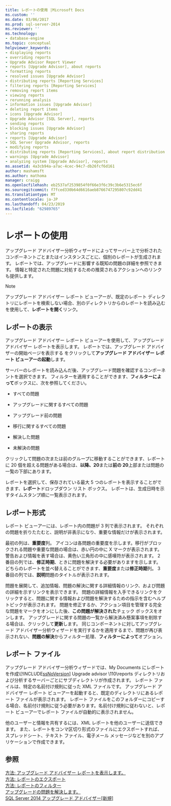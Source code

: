 ```yaml
---
title: レポートの使用 |Microsoft Docs
ms.custom: ''
ms.date: 03/06/2017
ms.prod: sql-server-2014
ms.reviewer: ''
ms.technology:
- database-engine
ms.topic: conceptual
helpviewer_keywords:
- displaying reports
- overriding reports
- Upgrade Advisor Report Viewer
- reports [Upgrade Advisor], about reports
- formatting reports
- resolved issues [Upgrade Advisor]
- distributing reports [Reporting Services]
- filtering reports [Reporting Services]
- removing report items
- viewing reports
- rerunning analysis
- information issues [Upgrade Advisor]
- deleting report items
- icons [Upgrade Advisor]
- Upgrade Advisor [SQL Server], reports
- sending reports
- blocking issues [Upgrade Advisor]
- sharing reports
- reports [Upgrade Advisor]
- SQL Server Upgrade Advisor, reports
- modifying reports
- distributing reports [Reporting Services], about report distribution
- warnings [Upgrade Advisor]
- analyzing system [Upgrade Advisor], reports
ms.assetid: 4a3cb94a-a7ac-4cec-94c7-db26fcf6d161
author: mashamsft
ms.author: mathoma
manager: craigg
ms.openlocfilehash: eb2537af2539854f0f66e3f6c39c3b6e5315ec6f
ms.sourcegitcommit: f7fced330b64d6616aeb8766747295807c92dd41
ms.translationtype: MT
ms.contentlocale: ja-JP
ms.lasthandoff: 04/23/2019
ms.locfileid: "62989765"
---
```

# <a name="using-reports"></a>レポートの使用
  アップグレード アドバイザー分析ウィザードによってサーバー上で分析されたコンポーネントごとまたはインスタンスごとに、個別のレポートが生成されます。 レポートでは、アップグレードに影響する既知の問題の詳細を参照できます。 情報と特定された問題に対処するための推奨されるアクションへのリンクも提供します。  
  
> [!NOTE]  
>  アップグレード アドバイザー レポート ビューアーが、既定のレポート ディレクトリにレポートを検索しない場合、別のディレクトリからのレポートを読み込むを使用して、**レポートを開く**リンク。  
  
## <a name="viewing-reports"></a>レポートの表示  
 アップグレード アドバイザー レポート ビューアーを使用して、アップグレード アドバイザー レポートを表示します。 レポートでは、アップグレード アドバイザーの開始ページを表示する をクリックして**アップグレード アドバイザー レポート ビューアーの起動**します。  
  
 サーバーのレポートを読み込んだ後、アップグレード問題を確認するコンポーネントを選択できます。 フィルターを適用することができます、**フィルターによって**ボックスに、次を参照してください。  
  
-   すべての問題  
  
-   アップグレードに関するすべての問題  
  
-   アップグレード前の問題  
  
-   移行に関するすべての問題  
  
-   解決した問題  
  
-   未解決の問題  
  
 クリックして問題の次または前のグループに移動することができます、レポートに 20 個を超える問題がある場合は、**以降、20**または**前の 20**上部または問題の一覧の下部にあります。  
  
 レポートを選択して、保存されている最大 5 つのレポートを表示することができます、**レポート**ドロップダウン リスト ボックス。 レポートは、生成日時を示すタイムスタンプ順に一覧表示されます。  
  
## <a name="report-format"></a>レポート形式  
 レポート ビューアーには、レポート内の問題が 3 列で表示されます。 それぞれの問題を折りたたむと、説明が非表示になり、重要な情報だけが表示されます。  
  
 最初の列は、**重要度**列。 アイコンは各問題の重要度を示します。移行がブロックされる問題や重要な問題の場合は、赤い円の中に X マークが表示されます。警告および情報を表す場合は、黄色い三角形の中に感嘆符が表示されます。 2 番目の列では、**修正時期**、ときに問題を解決する必要がありますを示します。 どちらのレポートを並べ替えることができます、**重要度**または**修正時期**列。 3 番目の列では、**説明**問題のタイトルが表示されます。  
  
 問題を展開して、追加情報、問題の解決に関する詳細情報のリンク、および問題の詳細を示すリンクを表示できます。 問題の詳細情報を入手できるリンクをクリックすると、問題に関する情報および問題を解決するための指示を含むヘルプ トピックが表示されます。 問題を修正するか、アクション項目を管理する完全な問題をマークをオンにした後、**この問題が解決された**チェック ボックスをオンします。 アップグレードに関する問題の一覧から解決済み懸案事項を削除する場合は、クリックして**更新**します。 同じコンポーネントに対してアップグレード アドバイザー分析ウィザードを実行するかを適用するまで、問題が再び表示されない、**問題の解決**からフィルター処理、**フィルターによって**オプション。  
  
## <a name="report-files"></a>レポート ファイル  
 アップグレード アドバイザー分析ウィザードでは、My Documents にレポートを作成\\[!INCLUDE[ssNoVersion](../../includes/ssnoversion-md.md)] Upgrade advisor \110\reports ディレクトリおよび分析するサーバーごとにサブディレクトリが作成されます。 レポート ファイルは、特定の名前付け規則に従った XML ファイルです。 アップグレード アドバイザー レポート ビューアーを起動すると、既定のディレクトリにあるレポート ファイルが表示されます。 レポート ファイルをこのフォルダーにコピーする場合、名前付け規則に従う必要があります。名前付け規則に従わないと、レポート ビューアーでレポート ファイルが自動的に表示されません。  
  
 他のユーザーと情報を共有するには、XML レポートを他のユーザーに送信できます。 また、レポートをコンマ区切り形式のファイルにエクスポートすれば、スプレッドシート、テキスト ファイル、電子メール メッセージなどを別のアプリケーションで作成できます。  
  
## <a name="see-also"></a>参照  
 [方法: アップグレード アドバイザー レポートを表示します。](../../../2014/sql-server/install/how-to-view-an-upgrade-advisor-report.md)   
 [方法: レポートのエクスポート](../../../2014/sql-server/install/how-to-export-reports.md)   
 [方法: レポートのフィルター](../../../2014/sql-server/install/how-to-filter-reports.md)   
 [アップグレードの問題を解決します。](../../../2014/sql-server/install/resolving-upgrade-issues.md)   
 [SQL Server 2014 アップグレード アドバイザー&#91;新規&#93;](sql-server-2014-upgrade-advisor.md)  
  
  
